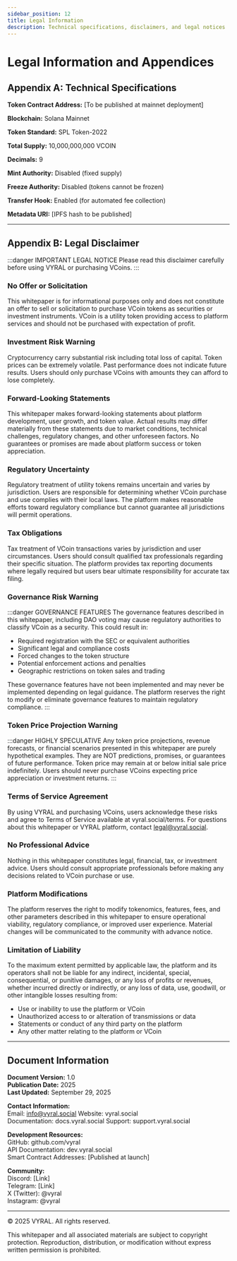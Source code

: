 ```yaml
---
sidebar_position: 12
title: Legal Information
description: Technical specifications, disclaimers, and legal notices
---
```


# Legal Information and Appendices

## Appendix A: Technical Specifications

**Token Contract Address:** [To be published at mainnet deployment]

**Blockchain:** Solana Mainnet

**Token Standard:** SPL Token-2022

**Total Supply:** 10,000,000,000 VCOIN

**Decimals:** 9

**Mint Authority:** Disabled (fixed supply)

**Freeze Authority:** Disabled (tokens cannot be frozen)

**Transfer Hook:** Enabled (for automated fee collection)

**Metadata URI:** [IPFS hash to be published]

---

## Appendix B: Legal Disclaimer

:::danger IMPORTANT LEGAL NOTICE
Please read this disclaimer carefully before using VYRAL or purchasing VCoins.
:::

### No Offer or Solicitation

This whitepaper is for informational purposes only and does not constitute an offer to sell or solicitation to purchase VCoin tokens as securities or investment instruments. VCoin is a utility token providing access to platform services and should not be purchased with expectation of profit.

### Investment Risk Warning

Cryptocurrency carry substantial risk including total loss of capital. Token prices can be extremely volatile. Past performance does not indicate future results. Users should only purchase VCoins with amounts they can afford to lose completely.

### Forward-Looking Statements

This whitepaper makes forward-looking statements about platform development, user growth, and token value. Actual results may differ materially from these statements due to market conditions, technical challenges, regulatory changes, and other unforeseen factors. No guarantees or promises are made about platform success or token appreciation.

### Regulatory Uncertainty

Regulatory treatment of utility tokens remains uncertain and varies by jurisdiction. Users are responsible for determining whether VCoin purchase and use complies with their local laws. The platform makes reasonable efforts toward regulatory compliance but cannot guarantee all jurisdictions will permit operations.

### Tax Obligations

Tax treatment of VCoin transactions varies by jurisdiction and user circumstances. Users should consult qualified tax professionals regarding their specific situation. The platform provides tax reporting documents where legally required but users bear ultimate responsibility for accurate tax filing.

### Governance Risk Warning

:::danger GOVERNANCE FEATURES
The governance features described in this whitepaper, including DAO voting may cause regulatory authorities to classify VCoin as a security. This could result in:

- Required registration with the SEC or equivalent authorities
- Significant legal and compliance costs
- Forced changes to the token structure
- Potential enforcement actions and penalties
- Geographic restrictions on token sales and trading

These governance features have not been implemented and may never be implemented depending on legal guidance. The platform reserves the right to modify or eliminate governance features to maintain regulatory compliance.
:::

### Token Price Projection Warning

:::danger HIGHLY SPECULATIVE
Any token price projections, revenue forecasts, or financial scenarios presented in this whitepaper are purely hypothetical examples. They are NOT predictions, promises, or guarantees of future performance. Token price may remain at or below initial sale price indefinitely. Users should never purchase VCoins expecting price appreciation or investment returns.
:::

### Terms of Service Agreement

By using VYRAL and purchasing VCoins, users acknowledge these risks and agree to Terms of Service available at vyral.social/terms. For questions about this whitepaper or VYRAL platform, contact legal@vyral.social.

### No Professional Advice

Nothing in this whitepaper constitutes legal, financial, tax, or investment advice. Users should consult appropriate professionals before making any decisions related to VCoin purchase or use.

### Platform Modifications

The platform reserves the right to modify tokenomics, features, fees, and other parameters described in this whitepaper to ensure operational viability, regulatory compliance, or improved user experience. Material changes will be communicated to the community with advance notice.

### Limitation of Liability

To the maximum extent permitted by applicable law, the platform and its operators shall not be liable for any indirect, incidental, special, consequential, or punitive damages, or any loss of profits or revenues, whether incurred directly or indirectly, or any loss of data, use, goodwill, or other intangible losses resulting from:

- Use or inability to use the platform or VCoin
- Unauthorized access to or alteration of transmissions or data
- Statements or conduct of any third party on the platform
- Any other matter relating to the platform or VCoin

---

## Document Information

**Document Version:** 1.0  
**Publication Date:** 2025  
**Last Updated:** September 29, 2025

**Contact Information:**  
Email: info@vyral.social
Website: vyral.social  
Documentation: docs.vyral.social
Support: support.vyral.social

**Development Resources:**  
GitHub: github.com/vyral  
API Documentation: dev.vyral.social  
Smart Contract Addresses: [Published at launch]

**Community:**  
Discord: [Link]  
Telegram: [Link]  
X (Twitter): @vyral  
Instagram: @vyral

---

© 2025 VYRAL. All rights reserved.

This whitepaper and all associated materials are subject to copyright protection. Reproduction, distribution, or modification without express written permission is prohibited.
